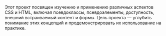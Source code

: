 Этот проект посвящен изучению и применению различных аспектов CSS и HTML, включая псевдоклассы, псевдоэлементы, доступность, внешний встраиваемый контент и формы. Цель проекта — углубить понимание этих концепций и продемонстрировать их использование на практике.
